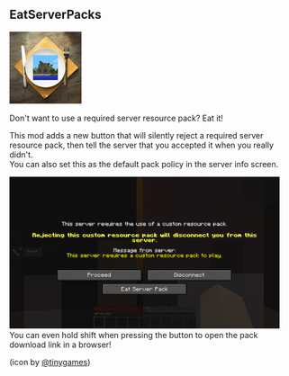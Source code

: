 ## EatServerPacks

<img src="https://github.com/ItsThosea/EatServerPacks/blob/master/src/main/resources/assets/eatserverpacks/icon.png?raw=true" width="128"><p>
Don't want to use a required server resource pack? Eat it!<p>
This mod adds a new button that will silently reject a required server resource pack, then tell the server that you
accepted it when you really didn't.   
You can also set this as the default pack policy in the server info screen.<p>
<img src="https://github.com/ItsThosea/EatServerPacks/blob/master/example.png?raw=true" width="480">  
You can even hold shift when pressing the button to open the pack download link in a browser!<p>
(icon by [@tinygames](https://www.youtube.com/@Tiny_Games))